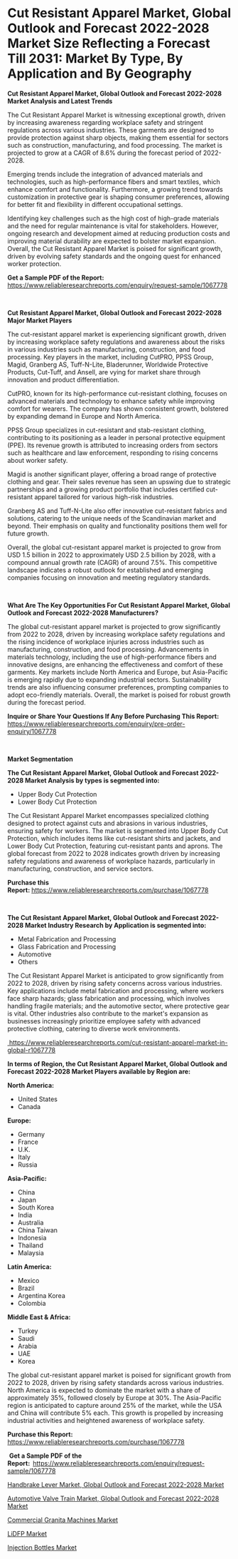 <p><h1>Cut Resistant Apparel Market, Global Outlook and Forecast 2022-2028 Market Size Reflecting a Forecast Till 2031: Market By Type, By Application and By Geography</h1></p><p><strong>Cut Resistant Apparel Market, Global Outlook and Forecast 2022-2028 Market Analysis and Latest Trends</strong></p>
<p><p>The Cut Resistant Apparel Market is witnessing exceptional growth, driven by increasing awareness regarding workplace safety and stringent regulations across various industries. These garments are designed to provide protection against sharp objects, making them essential for sectors such as construction, manufacturing, and food processing. The market is projected to grow at a CAGR of 8.6% during the forecast period of 2022-2028.</p><p>Emerging trends include the integration of advanced materials and technologies, such as high-performance fibers and smart textiles, which enhance comfort and functionality. Furthermore, a growing trend towards customization in protective gear is shaping consumer preferences, allowing for better fit and flexibility in different occupational settings. </p><p>Identifying key challenges such as the high cost of high-grade materials and the need for regular maintenance is vital for stakeholders. However, ongoing research and development aimed at reducing production costs and improving material durability are expected to bolster market expansion. Overall, the Cut Resistant Apparel Market is poised for significant growth, driven by evolving safety standards and the ongoing quest for enhanced worker protection.</p></p>
<p><strong>Get a Sample PDF of the Report:&nbsp;</strong> <a href="https://www.reliableresearchreports.com/enquiry/request-sample/1067778">https://www.reliableresearchreports.com/enquiry/request-sample/1067778</a></p>
<p>&nbsp;</p>
<p><strong>Cut Resistant Apparel Market, Global Outlook and Forecast 2022-2028 Major Market Players</strong></p>
<p><p>The cut-resistant apparel market is experiencing significant growth, driven by increasing workplace safety regulations and awareness about the risks in various industries such as manufacturing, construction, and food processing. Key players in the market, including CutPRO, PPSS Group, Magid, Granberg AS, Tuff-N-Lite, Bladerunner, Worldwide Protective Products, Cut-Tuff, and Ansell, are vying for market share through innovation and product differentiation.</p><p>CutPRO, known for its high-performance cut-resistant clothing, focuses on advanced materials and technology to enhance safety while improving comfort for wearers. The company has shown consistent growth, bolstered by expanding demand in Europe and North America.</p><p>PPSS Group specializes in cut-resistant and stab-resistant clothing, contributing to its positioning as a leader in personal protective equipment (PPE). Its revenue growth is attributed to increasing orders from sectors such as healthcare and law enforcement, responding to rising concerns about worker safety.</p><p>Magid is another significant player, offering a broad range of protective clothing and gear. Their sales revenue has seen an upswing due to strategic partnerships and a growing product portfolio that includes certified cut-resistant apparel tailored for various high-risk industries.</p><p>Granberg AS and Tuff-N-Lite also offer innovative cut-resistant fabrics and solutions, catering to the unique needs of the Scandinavian market and beyond. Their emphasis on quality and functionality positions them well for future growth.</p><p>Overall, the global cut-resistant apparel market is projected to grow from USD 1.5 billion in 2022 to approximately USD 2.5 billion by 2028, with a compound annual growth rate (CAGR) of around 7.5%. This competitive landscape indicates a robust outlook for established and emerging companies focusing on innovation and meeting regulatory standards.</p></p>
<p>&nbsp;</p>
<p><strong>What Are The Key Opportunities For Cut Resistant Apparel Market, Global Outlook and Forecast 2022-2028 Manufacturers?</strong></p>
<p><p>The global cut-resistant apparel market is projected to grow significantly from 2022 to 2028, driven by increasing workplace safety regulations and the rising incidence of workplace injuries across industries such as manufacturing, construction, and food processing. Advancements in materials technology, including the use of high-performance fibers and innovative designs, are enhancing the effectiveness and comfort of these garments. Key markets include North America and Europe, but Asia-Pacific is emerging rapidly due to expanding industrial sectors. Sustainability trends are also influencing consumer preferences, prompting companies to adopt eco-friendly materials. Overall, the market is poised for robust growth during the forecast period.</p></p>
<p><strong>Inquire or Share Your Questions If Any Before Purchasing This Report:</strong> <a href="https://www.reliableresearchreports.com/enquiry/pre-order-enquiry/1067778">https://www.reliableresearchreports.com/enquiry/pre-order-enquiry/1067778</a></p>
<p>&nbsp;</p>
<p><strong>Market Segmentation</strong></p>
<p><strong>The Cut Resistant Apparel Market, Global Outlook and Forecast 2022-2028 Market Analysis by types is segmented into:</strong></p>
<p><ul><li>Upper Body Cut Protection</li><li>Lower Body Cut Protection</li></ul></p>
<p><p>The Cut Resistant Apparel Market encompasses specialized clothing designed to protect against cuts and abrasions in various industries, ensuring safety for workers. The market is segmented into Upper Body Cut Protection, which includes items like cut-resistant shirts and jackets, and Lower Body Cut Protection, featuring cut-resistant pants and aprons. The global forecast from 2022 to 2028 indicates growth driven by increasing safety regulations and awareness of workplace hazards, particularly in manufacturing, construction, and service sectors.</p></p>
<p><strong>Purchase this Report:&nbsp;</strong><a href="https://www.reliableresearchreports.com/purchase/1067778">https://www.reliableresearchreports.com/purchase/1067778</a></p>
<p>&nbsp;</p>
<p><strong>The Cut Resistant Apparel Market, Global Outlook and Forecast 2022-2028 Market Industry Research by Application is segmented into:</strong></p>
<p><ul><li>Metal Fabrication and Processing</li><li>Glass Fabrication and Processing</li><li>Automotive</li><li>Others</li></ul></p>
<p><p>The Cut Resistant Apparel Market is anticipated to grow significantly from 2022 to 2028, driven by rising safety concerns across various industries. Key applications include metal fabrication and processing, where workers face sharp hazards; glass fabrication and processing, which involves handling fragile materials; and the automotive sector, where protective gear is vital. Other industries also contribute to the market's expansion as businesses increasingly prioritize employee safety with advanced protective clothing, catering to diverse work environments.</p></p>
<p><a href="https://www.reliableresearchreports.com/cut-resistant-apparel-market-in-global-r1067778">&nbsp;https://www.reliableresearchreports.com/cut-resistant-apparel-market-in-global-r1067778</a></p>
<p><strong>In terms of Region, the Cut Resistant Apparel Market, Global Outlook and Forecast 2022-2028 Market Players available by Region are:</strong></p>
<p>
    <p> <strong> North America: </strong>
        <ul>
            <li>United States</li>
            <li>Canada</li>
        </ul>
        </p> 
    <p> <strong> Europe: </strong>
        <ul>
            <li>Germany</li>
            <li>France</li>
            <li>U.K.</li>
            <li>Italy</li>
            <li>Russia</li>
        </ul>
        </p> 
    <p> <strong> Asia-Pacific: </strong>
        <ul>
            <li>China</li>
            <li>Japan</li>
            <li>South Korea</li>
            <li>India</li>
            <li>Australia</li>
            <li>China Taiwan</li>
            <li>Indonesia</li>
            <li>Thailand</li>
            <li>Malaysia</li>
        </ul>
        </p> 
    <p> <strong> Latin America: </strong>
        <ul>
            <li>Mexico</li>
            <li>Brazil</li>
            <li>Argentina Korea</li>
            <li>Colombia</li>
        </ul>
        </p> 
    <p> <strong> Middle East & Africa: </strong>
        <ul>
            <li>Turkey</li>
            <li>Saudi</li>
            <li>Arabia</li>
            <li>UAE</li>
            <li>Korea</li>
        </ul>
    </p>
    </p>
<p><p>The global cut-resistant apparel market is poised for significant growth from 2022 to 2028, driven by rising safety standards across various industries. North America is expected to dominate the market with a share of approximately 35%, followed closely by Europe at 30%. The Asia-Pacific region is anticipated to capture around 25% of the market, while the USA and China will contribute 5% each. This growth is propelled by increasing industrial activities and heightened awareness of workplace safety.</p></p>
<p><strong>Purchase this Report: </strong><a href="https://www.reliableresearchreports.com/purchase/1067778">https://www.reliableresearchreports.com/purchase/1067778</a></p>
<p>&nbsp;<strong>Get a Sample PDF of the Report:&nbsp;&nbsp;</strong><a href="https://www.reliableresearchreports.com/enquiry/request-sample/1067778">https://www.reliableresearchreports.com/enquiry/request-sample/1067778</a></p>
<p><strong></strong></p>
<p><p><a href="https://github.com/marloy8/Market-Research-Report-List-6/blob/main/handbrake-lever-market-global-outlook-and-forecast-2022-2028-market.md">Handbrake Lever Market, Global Outlook and Forecast 2022-2028 Market</a></p><p><a href="https://github.com/hgf64gh/Market-Research-Report-List-1/blob/main/automotive-valve-train-market-global-outlook-and-forecast-2022-2028-market.md">Automotive Valve Train Market, Global Outlook and Forecast 2022-2028 Market</a></p><p><a href="https://medium.com/@kavonhansen2022/the-global-commercial-granita-machines-market-identifies-drivers-restraints-opportunities-and-82e8e7c8f30c?postPublishedType=initial">Commercial Granita Machines Market</a></p><p><a href="https://issuu.com/reportprime-2/docs/lidfp-market-size-2030.pptx_ce41b5482851ce">LiDFP Market</a></p><p><a href="https://www.linkedin.com/pulse/why-should-you-invest-injection-bottles-market-trends-leading-sznof?trackingId=9KoVUeMWTZi0e4s6hCpuMQ%3D%3D">Injection Bottles Market</a></p></p>